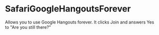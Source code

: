 # SafariGoogleHangoutsForever
Allows you to use Google Hangouts forever. It clicks Join and answers Yes to "Are you still there?"
